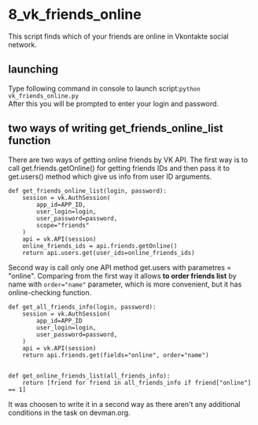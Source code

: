 # 8_vk_friends_online
This script finds which of your friends are online in Vkontakte social network.
## launching
Type following command in console to launch script:`python vk_friends_online.py`  
After this you will be prompted to enter your login and password.
## two ways of writing get_friends_online_list function
There are two ways of getting online friends by VK API. The first way is to call get.friends.getOnline() for getting friends IDs and then pass it to get.users() method which give us info from user ID arguments.    

    def get_friends_online_list(login, password):
        session = vk.AuthSession(
            app_id=APP_ID,
            user_login=login,
            user_password=password,
            scope="friends"
        )
        api = vk.API(session)
        online_friends_ids = api.friends.getOnline()
        return api.users.get(user_ids=online_friends_ids) 

Second way is call only one API method get.users with parametres = "online". Comparing from the first way it allows **to order friends list** by name with `order="name"` parameter, which is more convenient, but it has online-checking function.

    def get_all_friends_info(login, password):
        session = vk.AuthSession(
            app_id=APP_ID
            user_login=login,
            user_password=password,
        )
        api = vk.API(session)
        return api.friends.get(fields="online", order="name")
    
    
    def get_online_friends_list(all_friends_info):
        return [friend for friend in all_friends_info if friend["online"] == 1]
   
It was choosen to write it in a second way as there aren't any additional conditions in the task on devman.org.

